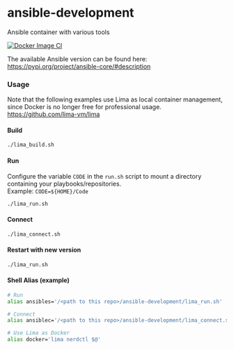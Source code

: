 # ansible-development
Ansible container with various tools

[![Docker Image CI](https://github.com/siw36/ansible-development/actions/workflows/docker-image.yml/badge.svg?branch=main)](https://github.com/siw36/ansible-development/actions/workflows/docker-image.yml)

The available Ansible version can be found here: https://pypi.org/project/ansible-core/#description

### Usage

Note that the following examples use Lima as local container management, since Docker is no longer free for professional usage. https://github.com/lima-vm/lima

#### Build
```bash
./lima_build.sh
```

#### Run
Configure the variable `CODE` in the `run.sh` script to mount a directory containing your playbooks/repositories.    
Example: `CODE=${HOME}/Code`  
```bash
./lima_run.sh
```

#### Connect
```bash
./lima_connect.sh
```

#### Restart with new version
```bash
./lima_run.sh
```

#### Shell Alias (example)
```bash
# Run
alias ansibles='/<path to this repo>/ansible-development/lima_run.sh'

# Connect
alias ansiblec='/<path to this repo>/ansible-development/lima_connect.sh'

# Use Lima as Docker
alias docker='lima nerdctl $@'
```
